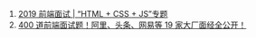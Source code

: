 1. [2019 前端面试 | “HTML + CSS + JS”专题](https://juejin.im/post/5ce4171ff265da1bd04eb4f3#heading-11)
2. [400 道前端面试题！阿里、头条、网易等 19 家大厂面经全公开！](https://csdnnews.blog.csdn.net/article/details/89324381)

